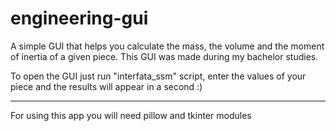 # engineering-gui
A simple GUI that helps you calculate the mass, the volume and the moment of inertia of a given piece. This GUI was made during my bachelor studies.

To open the GUI just run "interfata_ssm" script, enter the values of your piece and the results will appear in a second :)



---------------------------
For using this app you will need pillow and tkinter modules
